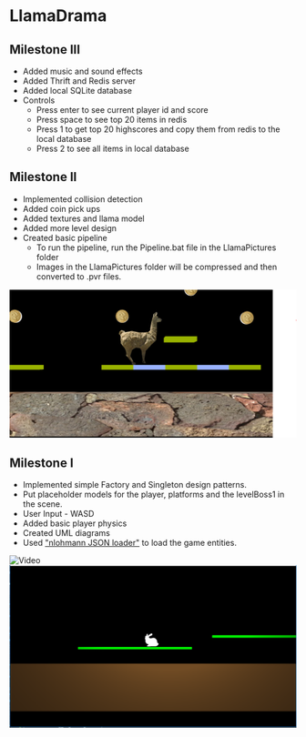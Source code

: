 # LlamaDrama
## Milestone III
  * Added music and sound effects
  * Added Thrift and Redis server
  * Added local SQLite database
  * Controls
    - Press enter to see current player id and score
    - Press space to see top 20 items in redis
    - Press 1 to get top 20 highscores and copy them from redis to the local database
    - Press 2 to see all items in local database

## Milestone II

* Implemented collision detection
* Added coin pick ups
* Added textures and llama model
* Added more level design
* Created basic pipeline
  - To run the pipeline, run the Pipeline.bat file in the LlamaPictures folder
  - Images in the LlamaPictures folder will be compressed and then converted to .pvr files.

![Screen Shot](https://github.com/BlueDynamicFAN/LlamaDrama/blob/master/Llama_drama.PNG)

## Milestone I

* Implemented simple Factory and Singleton design patterns.
* Put placeholder models for the player, platforms and the levelBoss1 in the scene.
* User Input - WASD
* Added basic player physics 
* Created UML diagrams
* Used ["nlohmann JSON loader"](https://github.com/nlohmann/json) to load the game entities. 

![Video](https://media.giphy.com/media/25pONpdS9zJKpzAb8y/giphy.gif)
![Screen Shot](https://github.com/BlueDynamicFAN/LlamaDrama/blob/master/ScreenShot.PNG)
